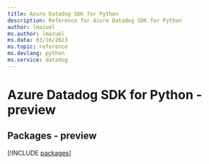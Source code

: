 ```yaml
---
title: Azure Datadog SDK for Python
description: Reference for Azure Datadog SDK for Python
author: lmazuel
ms.author: lmazuel
ms.data: 03/16/2023
ms.topic: reference
ms.devlang: python
ms.service: datadog
---
```

# Azure Datadog SDK for Python - preview
## Packages - preview
[!INCLUDE [packages](datadog-index.md)]